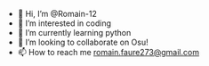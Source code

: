 - 👋 Hi, I’m @Romain-12
- 👀 I’m interested in coding
- 🌱 I’m currently learning python
- 💞️ I’m looking to collaborate on Osu!
- 📫 How to reach me romain.faure273@gmail.com

<!---
Romain-12/Romain-12 is a ✨ special ✨ repository because its `README.md` (this file) appears on your GitHub profile.
You can click the Preview link to take a look at your changes.
--->
